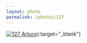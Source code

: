 ```yaml
---
layout: photo
permalink: /photos/127
---
```


[![127 Arturo](https://c2.staticflickr.com/2/1498/24152068470_b3ab67cc49_c.jpg)](https://www.flickr.com/photos/131440297@N08/24152068470/){:target="_blank"}
